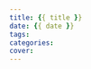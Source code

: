 ```yaml
---
title: {{ title }}
date: {{ date }}
tags:
categories:
cover: 
---
```

<meta name="referrer" content="no-referrer" />